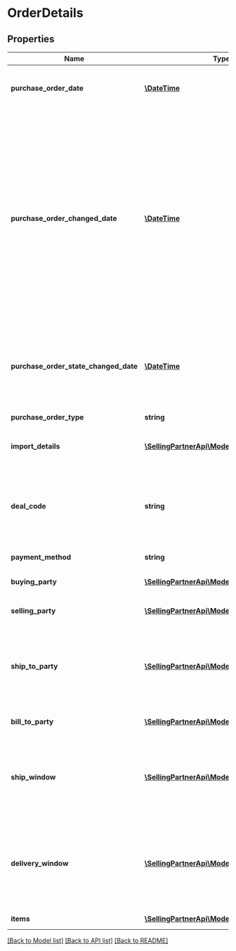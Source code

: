 # OrderDetails

## Properties
Name | Type | Description | Notes
------------ | ------------- | ------------- | -------------
**purchase_order_date** | [**\DateTime**](\DateTime.md) | The date the purchase order was placed. Must be in ISO-8601 date/time format. | 
**purchase_order_changed_date** | [**\DateTime**](\DateTime.md) | The date when purchase order was last changed by Amazon after the order was placed. This date will be greater than &#39;purchaseOrderDate&#39;. This means the PO data was changed on that date and vendors are required to fulfill the  updated PO. The PO changes can be related to Item Quantity, Ship to Location, Ship Window etc. This field will not be present in orders that have not changed after creation. Must be in ISO-8601 date/time format. | [optional] 
**purchase_order_state_changed_date** | [**\DateTime**](\DateTime.md) | The date when current purchase order state was changed. Current purchase order state is available in the field &#39;purchaseOrderState&#39;. Must be in ISO-8601 date/time format. | 
**purchase_order_type** | **string** | Type of purchase order. | [optional] 
**import_details** | [**\SellingPartnerApi\Model\ImportDetails**](ImportDetails.md) | If the purchase order is an import order, the details for the import order. | [optional] 
**deal_code** | **string** | If requested by the recipient, this field will contain a promotional/deal number. The discount code line is optional. It is used to obtain a price discount on items on the order. | [optional] 
**payment_method** | **string** | Payment method used. | [optional] 
**buying_party** | [**\SellingPartnerApi\Model\PartyIdentification**](PartyIdentification.md) | Name/Address and tax details of the buying party. | [optional] 
**selling_party** | [**\SellingPartnerApi\Model\PartyIdentification**](PartyIdentification.md) | Name/Address and tax details of the selling party. | [optional] 
**ship_to_party** | [**\SellingPartnerApi\Model\PartyIdentification**](PartyIdentification.md) | Name/Address and tax details of the ship to party. Find a list of fulfillment center addresses for a region on the [Resources page of Amazon Vendor Central](https://vendorcentral.amazon.com/hz/vendor/members/support/help/node/GPZ88XH8HQM97ZV6). | [optional] 
**bill_to_party** | [**\SellingPartnerApi\Model\PartyIdentification**](PartyIdentification.md) | Name/Address and tax details of the bill to party. | [optional] 
**ship_window** | [**\SellingPartnerApi\Model\DateTimeInterval**](DateTimeInterval.md) | This indicates the ship window. Format is start and end date separated by double hyphen (--). For example, 2007-03-01T13:00:00Z--2007-03-11T15:30:00Z. | [optional] 
**delivery_window** | [**\SellingPartnerApi\Model\DateTimeInterval**](DateTimeInterval.md) | This indicates the delivery window. Format is start and end date separated by double hyphen (--). For example, 2007-03-01T13:00:00Z--2007-03-11T15:30:00Z. | [optional] 
**items** | [**\SellingPartnerApi\Model\OrderItem[]**](OrderItem.md) | A list of items in this purchase order. | 

[[Back to Model list]](../README.md#documentation-for-models) [[Back to API list]](../README.md#documentation-for-api-endpoints) [[Back to README]](../README.md)


